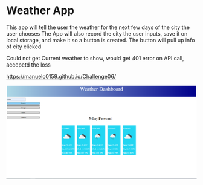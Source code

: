 # Weather App

This app will tell the user the weather for the next few days of the city the user chooses
The App will also record the city the user inputs, save it on local storage, and make it so a button is created. The button will pull up info of city clicked 

Could not get Current weather to show, would get 401 error on API call, accepetd the loss 

https://manuelc0159.github.io/Challenge06/

![project screenshot](./assests/Screenshot_1.png)
